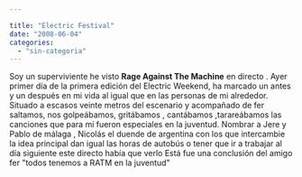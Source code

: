 ```yaml
---

title: "Electric Festival"
date: "2008-06-04"
categories: 
  - "sin-categoria"
---
```


Soy un superviviente he visto **Rage Against The Machine** en directo . Ayer primer día de la primera edición del Electric Weekend, ha marcado un antes y un después en mi vida al igual que en las personas de mi alrededor. Situado a escasos veinte metros del escenario y acompañado de fer saltamos, nos golpeábamos, gritábamos , cantábamos ,tarareábamos las canciones que para mi fueron especiales en la juventud. Nombrar a Jere y Pablo de málaga , Nicolás el duende de argentina con los que intercambie la idea principal dan igual las horas de autobús o tener que ir a trabajar al día siguiente este directo había que verlo Está fue una conclusión del amigo fer "todos tenemos a RATM en la juventud"
